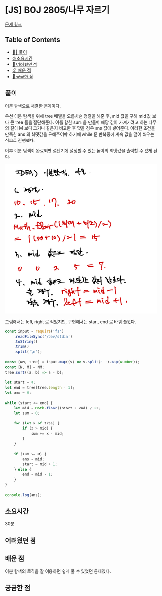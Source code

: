 <!-- 제목으로 다음과 같은 내용으로 작성해주세요 ! -->
<!-- 📚 언어 : e.g. Javascript -> [JS], Python -> [Python]  -->
<!-- 📕 백준 : BOJ 문제번호/문제제목 e.g. BOJ 2577/숫자의 개수 -->
<!-- 📗 프로그래머스 : PRO 문제번호/문제제목 e.g. PRO 120812/최빈값 구하기 -->
<!-- 💁🏻 백준허브를 사용하시면 프로그래머스의 문제번호도 확인하실 수 있습니다 -->

# [JS] BOJ 2805/나무 자르기

<!-- 아래에 # 을 지우고 문제 링크를 입력해주세요 ! -->

[문제 링크](https://www.acmicpc.net/problem/2805)

## Table of Contents

-   [✍🏻 풀이](#풀이)
-   [⏰ 소요시간](#소요시간)
-   [🫠 어려웠던 점](#어려웠던-점)
-   [😮 배운 점](#배운-점)
-   [🤔 궁금한 점](#궁금한-점)

## 풀이

<!-- ```옆에 사용하는 언어를 기입하세요 e.g. javascript, python -->

이분 탐색으로 해결한 문제이다.

우선 이분 탐색을 위해 tree 배열을 오름차순 정렬을 해준 후, mid 값을 구해 mid 값 보다 큰 tree 들을 절단해준다. 이를 합한 sum 을 만들어 해당 값이 가져가려고 하는 나무의 길이 M 보다 크거나 같은지 비교한 후 맞을 경우 ans 값에 넣어준다. 이러한 조건을 만족한 ans 의 최댓값을 구해주어야 하기에 while 문 반복중에 계속 값을 덮어 씌우는 식으로 진행했다.

이후 이분 탐색이 완료되면 절단기에 설정할 수 있는 높이의 최댓값을 출력할 수 있게 된다.

<img src="./src/2805.jpeg" style="width:500px">

그림에서는 left, right 로 적었지만, 구현에서는 start, end 로 바꿔 풀었다.

```javascript
const input = require('fs')
    .readFileSync('/dev/stdin')
    .toString()
    .trim()
    .split('\n');

const [NM, tree] = input.map((v) => v.split(' ').map(Number));
const [N, M] = NM;
tree.sort((a, b) => a - b);

let start = 0;
let end = tree[tree.length - 1];
let ans = 0;

while (start <= end) {
    let mid = Math.floor((start + end) / 2);
    let sum = 0;

    for (let x of tree) {
        if (x > mid) {
            sum += x - mid;
        }
    }

    if (sum >= M) {
        ans = mid;
        start = mid + 1;
    } else {
        end = mid - 1;
    }
}

console.log(ans);
```

## 소요시간

30분

## 어려웠던 점

## 배운 점

이분 탐색의 로직을 잘 이용하면 쉽게 풀 수 있었던 문제였다.

## 궁금한 점
